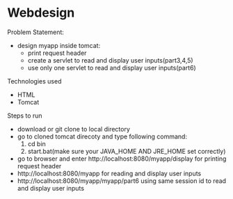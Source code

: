 # Webdesign
Problem Statement:
- design myapp inside tomcat:
  - print request header
  - create a servlet to read and display user inputs(part3,4,5)
  - use only one servlet to read and display user inputs(part6)

Technologies used
- HTML
- Tomcat

Steps to run
- download or git clone to local directory
- go to cloned tomcat direcoty and type following command:
  1. cd bin
  2. start.bat(make sure your JAVA_HOME AND JRE_HOME set correctly)
- go to browser and enter http://localhost:8080/myapp/display for printing request header
- http://localhost:8080/myapp for reading and display user inputs
- http://localhost:8080/myapp/myapp/part6 using same session id to read and display user inputs
